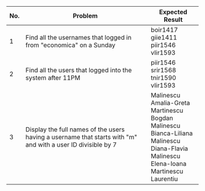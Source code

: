 | No. | Problem | Expected Result |
| --- | --- | --- |
| 1 | Find all the usernames that logged in from "economica" on a Sunday | boir1417 <br/> giie1411 <br/> piir1546 <br/> vlir1593 |
| 2 | Find all the users that logged into the system after 11PM | piir1546 <br/> srir1568 <br/> tnir1590 <br/> vlir1593 |
| 3 | Display the full names of the users having a username that starts with "m" and with a user ID divisible by 7 | Malinescu Amalia-Greta <br/> Martinescu Bogdan <br/> Malinescu Bianca-Liliana <br/> Malinescu Diana-Flavia <br/> Malinescu Elena-Ioana <br/> Martinescu Laurentiu |